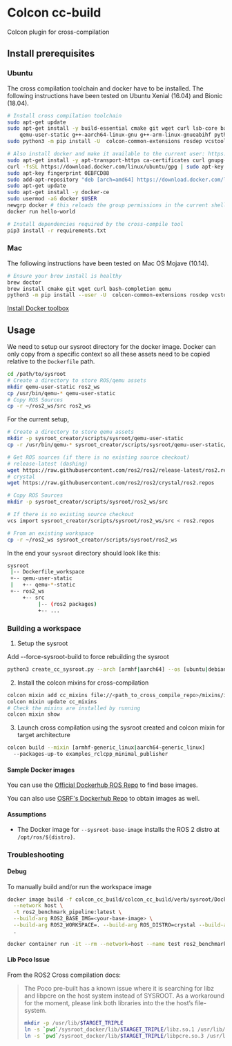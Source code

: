 # Colcon cc-build

Colcon plugin for cross-compilation

## Install prerequisites

### Ubuntu

The cross compilation toolchain and docker have to be installed. 
The following instructions have been tested on Ubuntu Xenial (16.04) and Bionic (18.04).

```bash
# Install cross compilation toolchain
sudo apt-get update
sudo apt-get install -y build-essential cmake git wget curl lsb-core bash-completion \
    qemu-user-static g++-aarch64-linux-gnu g++-arm-linux-gnueabihf python3-pip htop
sudo python3 -m pip install -U  colcon-common-extensions rosdep vcstool

# Also install docker and make it available to the current user: https://docs.docker.com/install/linux/docker-ce/ubuntu/
sudo apt-get install -y apt-transport-https ca-certificates curl gnupg-agent software-properties-common
curl -fsSL https://download.docker.com/linux/ubuntu/gpg | sudo apt-key add -
sudo apt-key fingerprint 0EBFCD88
sudo add-apt-repository "deb [arch=amd64] https://download.docker.com/linux/ubuntu $(lsb_release -cs) stable"
sudo apt-get update
sudo apt-get install -y docker-ce
sudo usermod -aG docker $USER
newgrp docker # this reloads the group permissions in the current shell, unnecessary after relogin
docker run hello-world

# Install dependencies required by the cross-compile tool
pip3 install -r requirements.txt
```

### Mac
The following instructions have been tested on Mac OS Mojave (10.14).

```bash
# Ensure your brew install is healthy
brew doctor
brew install cmake git wget curl bash-completion qemu
python3 -m pip install --user -U  colcon-common-extensions rosdep vcstool
```

[Install Docker toolbox](https://docs.docker.com/toolbox/toolbox_install_mac/)

## Usage

We need to setup our sysroot directory for the docker image. Docker can only copy from a specific
context so all these assets need to be copied relative to the `Dockerfile` path.
```bash
cd /path/to/sysroot
# Create a directory to store ROS/qemu assets
mkdir qemu-user-static ros2_ws
cp /usr/bin/qemu-* qemu-user-static 
# Copy ROS Sources
cp -r ~/ros2_ws/src ros2_ws
```

For the current setup,
```bash
# Create a directory to store qemu assets
mkdir -p sysroot_creator/scripts/sysroot/qemu-user-static
cp -r /usr/bin/qemu-* sysroot_creator/scripts/sysroot/qemu-user-static/

# Get ROS sources (if there is no existing source checkout)
# release-latest (dashing)
wget https://raw.githubusercontent.com/ros2/ros2/release-latest/ros2.repos
# crystal
wget https://raw.githubusercontent.com/ros2/ros2/crystal/ros2.repos

# Copy ROS Sources
mkdir -p sysroot_creator/scripts/sysroot/ros2_ws/src

# If there is no existing source checkout
vcs import sysroot_creator/scripts/sysroot/ros2_ws/src < ros2.repos 

# From an existing workspace
cp -r ~/ros2_ws sysroot_creator/scripts/sysroot/ros2_ws
```

In the end your `sysroot` directory should look like this:
```bash
sysroot
 |-- Dockerfile_workspace
 +-- qemu-user-static
 |   +-- qemu-*-static
 +-- ros2_ws
     +-- src
          |-- (ros2 packages) 
          +-- ...
```

### Building a workspace

1. Setup the sysroot

Add --force-sysroot-build to force rebuilding the sysroot
```bash
python3 create_cc_sysroot.py --arch [armhf|aarch64] --os [ubuntu|debian]
```
2. Install the colcon mixins for cross-compilation
```bash
colcon mixin add cc_mixins file://<path_to_cross_compile_repo>/mixins/index.yaml
colcon mixin update cc_mixins 
# Check the mixins are installed by running
colcon mixin show
```
3. Launch cross compilation using the sysroot created and colcon mixin for target architecture
```bash
colcon build --mixin [armhf-generic_linux|aarch64-generic_linux]
  --packages-up-to examples_rclcpp_minimal_publisher
```

#### Sample Docker images

You can use the [Official Dockerhub ROS Repo](https://hub.docker.com/_/ros) to find base images.

You can also use [OSRF's Dockerhub Repo](https://hub.docker.com/r/osrf/ros2) to obtain images as well.

#### Assumptions

- The Docker image for `--sysroot-base-image` installs the ROS 2 distro at `/opt/ros/${distro}`.

### Troubleshooting

#### Debug

To manually build and/or run the workspace image

```bash
docker image build -f colcon_cc_build/colcon_cc_build/verb/sysroot/Dockerfile_workspace \
  --network host \
  -t ros2_benchmark_pipeline:latest \
  --build-arg ROS2_BASE_IMG=<your-base-image> \
  --build-arg ROS2_WORKSPACE=. --build-arg ROS_DISTRO=crystal --build-arg TARGET_TRIPLE=aarch64-linux-gnu \
  .

docker container run -it --rm --network=host --name test ros2_benchmark_pipeline:latest bash
```


#### Lib Poco Issue
From the ROS2 Cross compilation docs:
> The Poco pre-built has a known issue where it is searching for libz and libpcre on the host system instead of SYSROOT. 
> As a workaround for the moment, please link both libraries into the the host’s file-system.
> ```bash
> mkdir -p /usr/lib/$TARGET_TRIPLE
> ln -s `pwd`/sysroot_docker/lib/$TARGET_TRIPLE/libz.so.1 /usr/lib/$TARGET_TRIPLE/libz.so
> ln -s `pwd`/sysroot_docker/lib/$TARGET_TRIPLE/libpcre.so.3 /usr/lib/$TARGET_TRIPLE/libpcre.so
> ```
